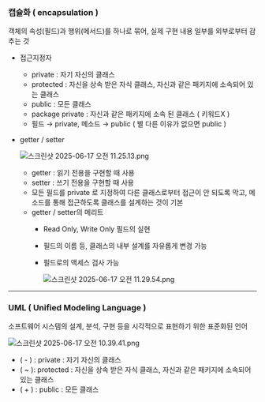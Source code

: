 ### 캡슐화  ( encapsulation )

객체의 속성(필드)과 행위(메서드)를 하나로 묶어, 실제 구현 내용 일부를 외부로부터 감추는 것

- 접근지정자
    - private : 자기 자신의 클래스
    - protected : 자신을 상속 받은 자식 클래스, 자신과 같은 패키지에 소속되어 있는 클래스
    - public : 모든 클래스
    - package private : 자신과 같은 패키지에 소속 된 클래스 ( 키워드X )
    - 필드 → private, 메소드 → public ( 별 다른 이유가 없으면 public )
- getter / setter

  ![스크린샷 2025-06-17 오전 11.25.13.png](attachment:bc55a471-e2a9-47ba-851c-07533a8d2ec7:스크린샷_2025-06-17_오전_11.25.13.png)

    - getter : 읽기 전용을 구현할 때 사용
    - setter : 쓰기 전용을 구현할 때 사용
    - 모든 필드를 private 로 지정하여 다른 클래스로부터 접근이 안 되도록 막고, 메소드를 통해 접근하도록 클래스를 설계하는 것이 기본
    - getter / setter의 메리트
        - Read Only, Write Only 필드의 실현
        - 필드의 이름 등, 클래스의 내부 설계를 자유롭게 변경 가능
        - 필드로의 액세스 검사 가능

          ![스크린샷 2025-06-17 오전 11.29.54.png](attachment:51842f92-2783-4a8f-835e-3cd1174556c2:스크린샷_2025-06-17_오전_11.29.54.png)

---

### UML ( Unified Modeling Language )

소프트웨어 시스템의 설계, 분석, 구현 등을 시각적으로 표현하기 위한 표준화된 언어

![스크린샷 2025-06-17 오전 10.39.41.png](attachment:fc11000f-4718-4e54-bc24-b600f483b7db:스크린샷_2025-06-17_오전_10.39.41.png)

- ( - ) : private : 자기 자신의 클래스
- ( ~ ): protected : 자신을 상속 받은 자식 클래스, 자신과 같은 패키지에 소속되어 있는 클래스
- ( + ) : public : 모든 클래스

